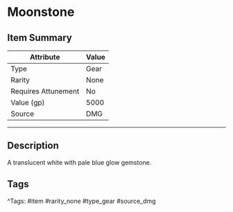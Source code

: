 # Moonstone

## Item Summary

| Attribute            | Value                        |
|----------------------|------------------------------|
| Type                 | Gear |
| Rarity               | None             |
| Requires Attunement  | No                |
| Value (gp)           | 5000    |
| Source               | DMG |

---

## Description

A translucent white with pale blue glow gemstone.

## Tags

^Tags: #item #rarity_none #type_gear #source_dmg